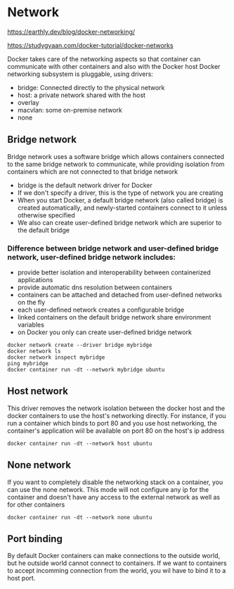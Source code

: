# Network
https://earthly.dev/blog/docker-networking/

https://studygyaan.com/docker-tutorial/docker-networks

Docker takes care of the networking aspects so that container can communicate with other containers and also with the Docker host
Docker networking subsystem is pluggable, using drivers:
- bridge: Connected directly to the physical network
- host:  a private network shared with the host
- overlay
- macvlan: some on-premise network
- none

## Bridge network
Bridge network uses a software bridge which allows containers connected to the same bridge network to communicate, while providing isolation from containers which are not connected to that bridge network
- bridge is the default network driver for Docker
- If we don't specify a driver, this is the type of network you are creating
- When you start Docker, a default bridge network (also called bridge) is created automatically, and newly-started containers connect to it unless otherwise specified
- We also can create user-defined bridge network which are superior to the default bridge

### Difference between bridge network and user-defined bridge network, user-defined bridge network includes:
- provide better isolation and interoperability between containerized applications
- provide automatic dns resolution between containers
- containers can be attached and detached from user-defined networks on the fly
- each user-defined network creates a configurable bridge
- linked containers on the default bridge network share environment variables
- on Docker you only can create user-defined bridge network

```
docker network create --driver bridge mybridge
docker network ls
docker network inspect mybridge
ping mybridge
docker container run -dt --network mybridge ubuntu
```

## Host network
This driver removes the network isolation between the docker host and the docker containers to use the host's networking directly.
For instance, if you run a container which binds to port 80 and you use host networking, the container's application wiil be available on port 80 on the host's ip address

```
docker container run -dt --network host ubuntu
```

## None network
If you want to completely disable the networking stack on a container, you can use the none network.
This mode will not configure any ip for the container and doesn't have any access to the external network as well as for other containers

```
docker container run -dt --network none ubuntu
```

## Port binding
By default Docker containers can make connections to the outside world, but he outside world cannot connect to containers.
If we want to containers to accept incomming connection from the world, you wil have to bind it to a host port.